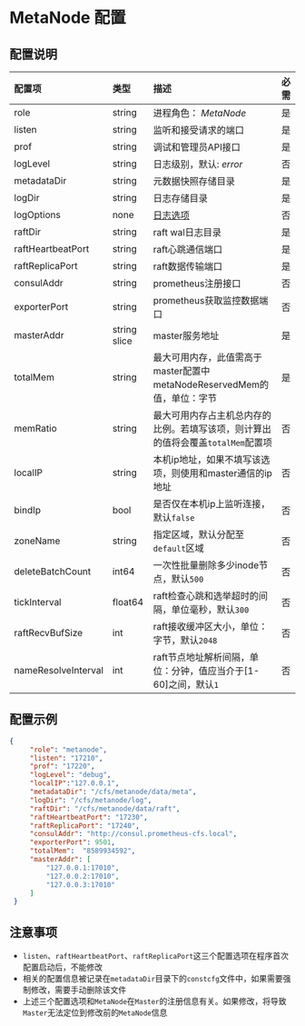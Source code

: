 # MetaNode 配置

## 配置说明

| 配置项                 | 类型           | 描述                                               | 必需 |
|:---------------------|:--------------|:--------------------------------------------------|:------|
| role                | string       | 进程角色： *MetaNode*                                 | 是  |
| listen              | string       | 监听和接受请求的端口                                       | 是  |
| prof                | string       | 调试和管理员API接口                                      | 是  |
| logLevel            | string       | 日志级别，默认: *error*                                 | 否  |
| metadataDir         | string       | 元数据快照存储目录                                        | 是  |
| logDir              | string       | 日志存储目录                                           | 是  |
| logOptions          | none         | [日志选项](./log.md)                                   | 否  |
| raftDir             | string       | raft wal日志目录                                     | 是  |
| raftHeartbeatPort   | string       | raft心跳通信端口                                       | 是  |
| raftReplicaPort     | string       | raft数据传输端口                                       | 是  |
| consulAddr          | string       | prometheus注册接口                                   | 否  |
| exporterPort        | string       | prometheus获取监控数据端口                               | 否  |
| masterAddr          | string slice | master服务地址                                       | 是  |
| totalMem            | string       | 最大可用内存，此值需高于master配置中metaNodeReservedMem的值，单位：字节 | 是  |
| memRatio            | string       | 最大可用内存占主机总内存的比例。若填写该项，则计算出的值将会覆盖`totalMem`配置项    | 否  |
| localIP             | string       | 本机ip地址，如果不填写该选项，则使用和master通信的ip地址                | 否  |
| bindIp              | bool         | 是否仅在本机ip上监听连接，默认`false`                          | 否  |
| zoneName            | string       | 指定区域，默认分配至`default`区域                            | 否  |
| deleteBatchCount    | int64        | 一次性批量删除多少inode节点，默认`500`                         | 否  |
| tickInterval        | float64      | raft检查心跳和选举超时的间隔，单位毫秒，默认`300`                    | 否  |
| raftRecvBufSize     | int          | raft接收缓冲区大小，单位：字节，默认`2048`                       | 否  |
| nameResolveInterval | int          | raft节点地址解析间隔，单位：分钟，值应当介于[1-60]之间，默认`1`           | 否  |

## 配置示例

``` json
{
     "role": "metanode",
     "listen": "17210",
     "prof": "17220",
     "logLevel": "debug",
     "localIP":"127.0.0.1",
     "metadataDir": "/cfs/metanode/data/meta",
     "logDir": "/cfs/metanode/log",
     "raftDir": "/cfs/metanode/data/raft",
     "raftHeartbeatPort": "17230",
     "raftReplicaPort": "17240",
     "consulAddr": "http://consul.prometheus-cfs.local",
     "exporterPort": 9501,
     "totalMem":  "8589934592",
     "masterAddr": [
         "127.0.0.1:17010",
         "127.0.0.2:17010",
         "127.0.0.3:17010"
     ]
 }
```

## 注意事项

-   `listen`、`raftHeartbeatPort`、`raftReplicaPort`这三个配置选项在程序首次配置启动后，不能修改
-   相关的配置信息被记录在`metadataDir`目录下的`constcfg`文件中，如果需要强制修改，需要手动删除该文件
-   上述三个配置选项和`MetaNode`在`Master`的注册信息有关。如果修改，将导致`Master`无法定位到修改前的`MetaNode`信息
